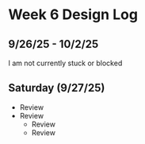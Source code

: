 # Week 6 Design Log
## 9/26/25 - 10/2/25
I am not currently stuck or blocked

## Saturday (9/27/25)
-  Review
 - Review
    - Review
     - Review
